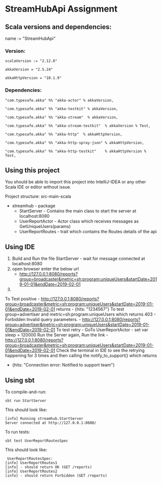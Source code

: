 # StreamHubApi Assignment

## Scala versions and dependencies:
name := "StreamHubApi"

### Version:
```
scalaVersion := "2.12.8"

akkaVersion = "2.5.24"

akkaHttpVersion = "10.1.9"
```
### Dependencies:
```
"com.typesafe.akka" %% "akka-actor" % akkaVersion,

"com.typesafe.akka" %% "akka-testkit" % akkaVersion,

"com.typesafe.akka" %% "akka-stream"  % akkaVersion,

"com.typesafe.akka" %% "akka-stream-testkit"  % akkaVersion % Test,

"com.typesafe.akka" %% "akka-http"  % akkaHttpVersion,

"com.typesafe.akka" %% "akka-http-spray-json" % akkaHttpVersion,

"com.typesafe.akka" %% "akka-http-testkit"    % akkaHttpVersion % Test,
```

## Using this project

You should be able to import this project into IntelliJ-IDEA or any other Scala
IDE or editor without issue.

Project structure:
src-main-scala
- streamhub     - package
  - StartServer - Contains the main class to start the server at localhost:8080
  - UserReportActor - Actor class which receives messages as GetUniqueUsers(params)
  - UserReportRoutes - trait which contains the Routes details of the api
## Using IDE
1. Build and Run the file StartServer - wait for message connected at localhost:8080
2. open browser enter the below url
    - http://127.0.0.1:8080/reports?group=broadcaster&metric=sh:program:uniqueUsers&startDate=2019-01-01&endDate=2019-02-01
3. 
  To Test positive 
    - http://127.0.0.1:8080/reports?group=broadcaster&metric=sh:program:uniqueUsers&startDate=2019-01-01&endDate=2019-02-01
    returns - {hits: "1234567"}
  To test group=advertiser and metric=sh:program:uniqueUsers which returns 403 - Forbidden Invalid query parameters.
    - http://127.0.0.1:8080/reports?group=advertiser&metric=sh:program:uniqueUsers&startDate=2019-01-01&endDate=2019-02-01
   To test retry - GoTo UserReportActor - set var sleep = 120000
   Run the Server again,
   Run the link - http://127.0.0.1:8080/reports?group=broadcaster&metric=sh:program:uniqueUsers&startDate=2019-01-01&endDate=2019-02-01
   Check the terminal in IDE to see the retrying happening for 3 times and then calling the notify_to_support() which returns
   -  {hits: "Connection error: Notified to support team"}
## Using sbt
To compile-and-run:

```
sbt run StartServer
```

This should look like:
```
[info] Running streamhub.StartServer
Server connected at http://127.0.0.1:8080/
```

To run tests:

```
sbt test UserReportRoutesSpec
```

This should look like:

```
 UserReportRoutesSpec:
[info] UserReportRoutes1
[info] - should return OK (GET /reports)
[info] UserReportRoutes2
[info] - should return Forbidden (GET /reports)
```
